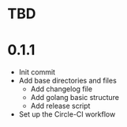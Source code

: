 # TBD

# 0.1.1

* Init commit
* Add base directories and files
  * Add changelog file
  * Add golang basic structure
  * Add release script
* Set up the Circle-CI workflow
